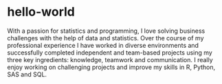 # hello-world
With a passion for statistics and programming, I love solving business challenges with the help of data and statistics. Over the course of my professional experience I have worked in diverse environments and successfully completed independent and team-based projects using my three key ingredients: knowledge, teamwork and communication. I really enjoy working on challenging projects and improve my skills in R, Python, SAS and SQL.
